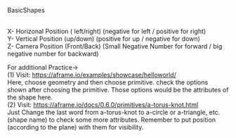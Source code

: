 BasicShapes<br /><br />

X- Horizonal Position ( left/right) (negative for left /  positive for right)<br />
Y- Vertical Position (up/down) (positive for up / negative for down)<br />
Z- Camera Position (Front/Back) (Small Negative Number for forward / big negative number for backward)<br />

For additional Practice-> <br />
(1) Visit: https://aframe.io/examples/showcase/helloworld/<br />
Here, choose geometry and then choose primitive. check the options shown after choosing the primitive. Those options would be the attributes of the shape here.<br />
(2) Visit: https://aframe.io/docs/0.6.0/primitives/a-torus-knot.html<br />
Just Change the last word from a-torus-knot to a-circle or a-triangle, etc. (shape name) to check some more attributes. Remember to put position (according to the plane) with them for visibility.<br />

